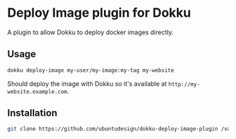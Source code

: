 Deploy Image plugin for Dokku
===

A plugin to allow Dokku to deploy docker images directly.

Usage
---

```bash
dokku deploy-image my-user/my-image:my-tag my-website
```

Should deploy the image with Dokku so it's available at `http://my-website.example.com`.

Installation
---

```bash
git clone https://github.com/ubuntudesign/dokku-deploy-image-plugin /var/lib/dokku/plugins/deploy-image
```
